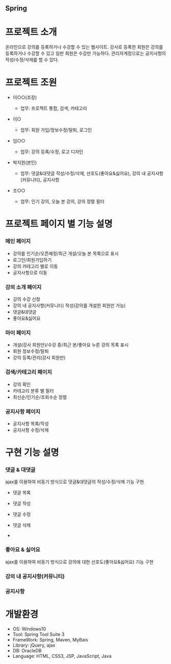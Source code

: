 ## Spring

# 프로젝트 소개
온라인으로 강의를 등록하거나 수강할 수 있는 웹사이트.
강사로 등록한 회원은 강의를 등록하거나 수강할 수 있고 일반 회원은 수강만 가능하다.
관리자계정으로는 공지사항의 작성/수정/삭제를 할 수 있다.

# 프로젝트 조원
+ 이○○(조장)
  + 업무: 프로젝트 통합, 검색, 카테고리
  
+ 이○
  + 업무: 회원 가입/정보수정/탈퇴, 로그인

+ 임○○
  + 업무: 강의 등록/수정, 로고 디자인
  
+ 박지원(본인)
  + 업무: 댓글&대댓글 작성/수정/삭제, 선호도(좋아요&싫어요), 강의 내 공지사항(커뮤니티), 공지사항

+ 조○○
  + 업무: 인기 강의, 오늘 본 강의, 강의 정렬 필터


# 프로젝트 페이지 별 기능 설명

### 메인 페이지
+ 강의를 인기순/오픈예정/최근 개설/오늘 본 목록으로 표시
+ 로그인/회원가입하기
+ 강의 카테고리 별로 이동
+ 공지사항으로 이동

### 강의 소개 페이지
+ 강의 수강 신청
+ 강의 내 공지사항(커뮤니티) 작성(강의를 개설한 회원만 가능)
+ 댓글&대댓글
+ 좋아요&싫어요

### 마이 페이지
+ 개설(강사 회원만)/수강 중/최근 본/좋아요 누른 강의 목록 표시
+ 회원 정보수정/탈퇴
+ 강의 등록/관리(강사 회원만)

### 검색/카테고리 페이지
+ 강의 확인
+ 카테고리 분류 별 필터
+ 최신순/인기순/조회수순 정렬

### 공지사항 페이지
+ 공지사항 목록/작성
+ 공지사항 수정/삭제



# 구현 기능 설명
### 댓글 & 대댓글
ajax를 이용하여 비동기 방식으로 댓글&대댓글의 작성/수정/삭제 기능 구현
+ 댓글 목록

+ 댓글 작성

+ 댓글 수정

+ 댓글 삭제


+ 

### 좋아요 & 싫어요
ajax를 이용하여 비동기 방식으로 강의에 대한 선호도(좋아요&싫어요) 기능 구현

### 강의 내 공지사항(커뮤니티)


### 공지사항 


# 개발환경
+ OS: Windows10
+ Tool: Spring Tool Suite 3
+ FrameWork: Spring, Maven, MyBais
+ Library: jQuery, ajax
+ DB: OracleDB
+ Language: HTML, CSS3, JSP, JavaScript, Java
